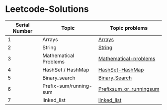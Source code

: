 # Leetcode-Solutions

| Serial Number | Topic              | Topic problems                                                                |
|--------------|------------------------|----------------------------------------------------------------------------|
| 1            | Arrays                 | [Arrays](./Arrays/)                                                        |
| 2            | String                 | [String](./String/)                                                        |
| 3            | Mathematical Problems   | [Mathematical-problems](./Mathematical-problems/)                          |
| 4            | HashSet / HashMap       | [HashSet-HashMap](./HashSet-HashMap/)                                      |
| 5            |Binary_search            |[Binary_Search](./Binary_Search/)                                           | 
| 6            |Prefix-sum/running-sum   |[Prefixsum_or_runningsum](./Prefixsum_or_runningsum/)                       |
|7              |linked_list              |[linked_list](./linked_list)                                               |
             
